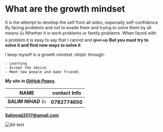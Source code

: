# What are the growth mindset

  It is the attempt to develop the self from all sides, especially self-confidence
By facing problems and not to evade them and trying to solve them by all means :+1:
Whether it is work problems or family problems.
When faced with a problem it is easy to say that I cannot and ~~give up~~
**But you must try to solve it and find new ways to solve it**

I keep myself in a growth mindset :shipit: through:
```
- Learning 
- Accept the advice 
- Meet new people and make friends 
```

***My site in [GitHub Pages](https://salimrj.github.io/reading-notes/).***

NAME | contact Info
------------ | -------------
***SALIM NIHAD*** :thumbsup: | **0782774650**
  **Salimraji2017@gmail.com**
 
![Alt text](relative/path/to/https://www.callcentrehelper.com/images/stories/2018/01/podium-man-perfect-employee-760.png?raw=true "Title")
